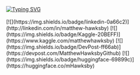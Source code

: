 <div>
<a href="https://git.io/typing-svg"><img src="https://readme-typing-svg.demolab.com?font=Inconsolata&duration=2500&pause=000&color=ED3900&multiline=true&repeat=false&random=false&width=500&height=100&lines=Hi+Everyone!;I'm+Matthew+Hawksby;A+CS%2BMath+student+at+Simon+Fraser+University;in+BC+Canada." alt="Typing SVG" /></a>
<br><br>
[![](https://img.shields.io/badge/linkedin-0a66c2)](http://linkedin.com/in/matthew-hawksby)
[![](https://img.shields.io/badge/Kaggle-20BEFF)](https://www.kaggle.com/matthewhawksby)
[![](https://img.shields.io/badge/DevPost-ff66ab)](https://devpost.com/MatthewHawksbyGithub)
[![](https://img.shields.io/badge/huggingface-69899c)](https://huggingface.co/mHawksby)

</div>
